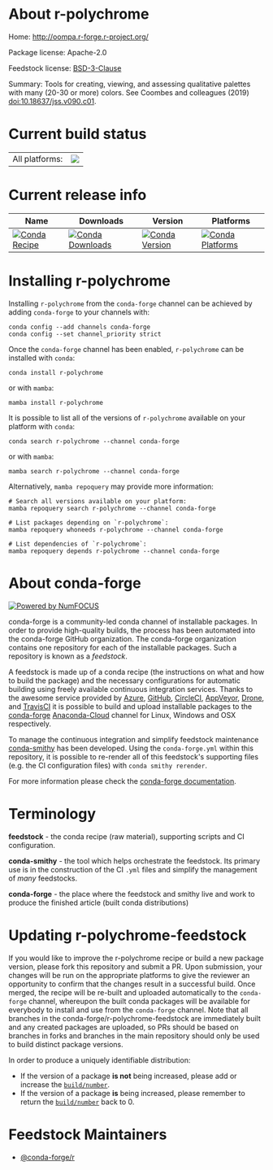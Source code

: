 About r-polychrome
==================

Home: http://oompa.r-forge.r-project.org/

Package license: Apache-2.0

Feedstock license: [BSD-3-Clause](https://github.com/conda-forge/r-polychrome-feedstock/blob/main/LICENSE.txt)

Summary: Tools for creating, viewing, and assessing qualitative palettes with many (20-30 or more) colors. See Coombes and colleagues (2019) <doi:10.18637/jss.v090.c01>.

Current build status
====================


<table><tr><td>All platforms:</td>
    <td>
      <a href="https://dev.azure.com/conda-forge/feedstock-builds/_build/latest?definitionId=7528&branchName=main">
        <img src="https://dev.azure.com/conda-forge/feedstock-builds/_apis/build/status/r-polychrome-feedstock?branchName=main">
      </a>
    </td>
  </tr>
</table>

Current release info
====================

| Name | Downloads | Version | Platforms |
| --- | --- | --- | --- |
| [![Conda Recipe](https://img.shields.io/badge/recipe-r--polychrome-green.svg)](https://anaconda.org/conda-forge/r-polychrome) | [![Conda Downloads](https://img.shields.io/conda/dn/conda-forge/r-polychrome.svg)](https://anaconda.org/conda-forge/r-polychrome) | [![Conda Version](https://img.shields.io/conda/vn/conda-forge/r-polychrome.svg)](https://anaconda.org/conda-forge/r-polychrome) | [![Conda Platforms](https://img.shields.io/conda/pn/conda-forge/r-polychrome.svg)](https://anaconda.org/conda-forge/r-polychrome) |

Installing r-polychrome
=======================

Installing `r-polychrome` from the `conda-forge` channel can be achieved by adding `conda-forge` to your channels with:

```
conda config --add channels conda-forge
conda config --set channel_priority strict
```

Once the `conda-forge` channel has been enabled, `r-polychrome` can be installed with `conda`:

```
conda install r-polychrome
```

or with `mamba`:

```
mamba install r-polychrome
```

It is possible to list all of the versions of `r-polychrome` available on your platform with `conda`:

```
conda search r-polychrome --channel conda-forge
```

or with `mamba`:

```
mamba search r-polychrome --channel conda-forge
```

Alternatively, `mamba repoquery` may provide more information:

```
# Search all versions available on your platform:
mamba repoquery search r-polychrome --channel conda-forge

# List packages depending on `r-polychrome`:
mamba repoquery whoneeds r-polychrome --channel conda-forge

# List dependencies of `r-polychrome`:
mamba repoquery depends r-polychrome --channel conda-forge
```


About conda-forge
=================

[![Powered by
NumFOCUS](https://img.shields.io/badge/powered%20by-NumFOCUS-orange.svg?style=flat&colorA=E1523D&colorB=007D8A)](https://numfocus.org)

conda-forge is a community-led conda channel of installable packages.
In order to provide high-quality builds, the process has been automated into the
conda-forge GitHub organization. The conda-forge organization contains one repository
for each of the installable packages. Such a repository is known as a *feedstock*.

A feedstock is made up of a conda recipe (the instructions on what and how to build
the package) and the necessary configurations for automatic building using freely
available continuous integration services. Thanks to the awesome service provided by
[Azure](https://azure.microsoft.com/en-us/services/devops/), [GitHub](https://github.com/),
[CircleCI](https://circleci.com/), [AppVeyor](https://www.appveyor.com/),
[Drone](https://cloud.drone.io/welcome), and [TravisCI](https://travis-ci.com/)
it is possible to build and upload installable packages to the
[conda-forge](https://anaconda.org/conda-forge) [Anaconda-Cloud](https://anaconda.org/)
channel for Linux, Windows and OSX respectively.

To manage the continuous integration and simplify feedstock maintenance
[conda-smithy](https://github.com/conda-forge/conda-smithy) has been developed.
Using the ``conda-forge.yml`` within this repository, it is possible to re-render all of
this feedstock's supporting files (e.g. the CI configuration files) with ``conda smithy rerender``.

For more information please check the [conda-forge documentation](https://conda-forge.org/docs/).

Terminology
===========

**feedstock** - the conda recipe (raw material), supporting scripts and CI configuration.

**conda-smithy** - the tool which helps orchestrate the feedstock.
                   Its primary use is in the construction of the CI ``.yml`` files
                   and simplify the management of *many* feedstocks.

**conda-forge** - the place where the feedstock and smithy live and work to
                  produce the finished article (built conda distributions)


Updating r-polychrome-feedstock
===============================

If you would like to improve the r-polychrome recipe or build a new
package version, please fork this repository and submit a PR. Upon submission,
your changes will be run on the appropriate platforms to give the reviewer an
opportunity to confirm that the changes result in a successful build. Once
merged, the recipe will be re-built and uploaded automatically to the
`conda-forge` channel, whereupon the built conda packages will be available for
everybody to install and use from the `conda-forge` channel.
Note that all branches in the conda-forge/r-polychrome-feedstock are
immediately built and any created packages are uploaded, so PRs should be based
on branches in forks and branches in the main repository should only be used to
build distinct package versions.

In order to produce a uniquely identifiable distribution:
 * If the version of a package **is not** being increased, please add or increase
   the [``build/number``](https://docs.conda.io/projects/conda-build/en/latest/resources/define-metadata.html#build-number-and-string).
 * If the version of a package **is** being increased, please remember to return
   the [``build/number``](https://docs.conda.io/projects/conda-build/en/latest/resources/define-metadata.html#build-number-and-string)
   back to 0.

Feedstock Maintainers
=====================

* [@conda-forge/r](https://github.com/conda-forge/r/)


